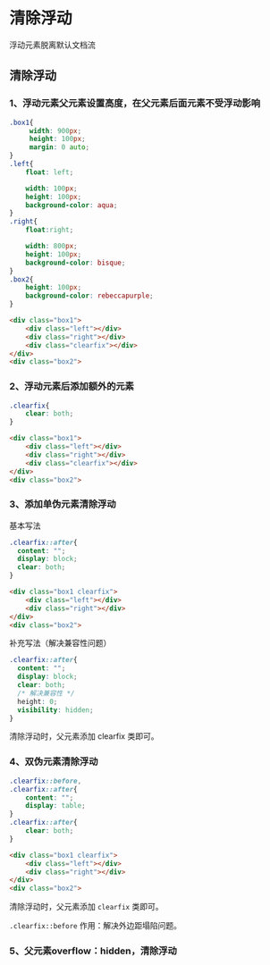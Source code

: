 # 清除浮动

浮动元素脱离默认文档流

## 清除浮动

### 1、浮动元素父元素设置高度，在父元素后面元素不受浮动影响

```css
.box1{
     width: 900px;
     height: 100px;
     margin: 0 auto;
}
.left{
    float: left;

    width: 100px;
    height: 100px;
    background-color: aqua;
}
.right{
    float:right;

    width: 800px;
    height: 100px;
    background-color: bisque;
}
.box2{
    height: 100px;
    background-color: rebeccapurple;
}
```

```html
<div class="box1">
    <div class="left"></div>
    <div class="right"></div>
    <div class="clearfix"></div>
</div>
<div class="box2">
```

### 2、浮动元素后添加额外的元素

```css
.clearfix{
    clear: both;
}
```

```html
<div class="box1">
    <div class="left"></div>
    <div class="right"></div>
    <div class="clearfix"></div>
</div>
<div class="box2">
```

### 3、添加单伪元素清除浮动

基本写法

```css
.clearfix::after{
  content: "";
  display: block;
  clear: both;
}
```

```html
<div class="box1 clearfix">
    <div class="left"></div>
    <div class="right"></div>
</div>
<div class="box2">
```

补充写法（解决兼容性问题）

```css
.clearfix::after{
  content: "";
  display: block;
  clear: both;
  /* 解决兼容性 */
  height: 0;
  visibility: hidden;
}
```

清除浮动时，父元素添加 clearfix 类即可。

### 4、双伪元素清除浮动

```css
.clearfix::before,
.clearfix::after{
    content: "";
    display: table;
}
.clearfix::after{
    clear: both;
}
```

```html
<div class="box1 clearfix">
    <div class="left"></div>
    <div class="right"></div>
</div>
<div class="box2">
```

清除浮动时，父元素添加 `clearfix` 类即可。

`.clearfix::before` 作用：解决外边距塌陷问题。

### 5、父元素overflow：hidden，清除浮动